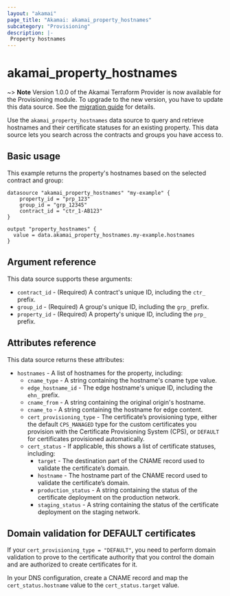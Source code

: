 ```yaml
---
layout: "akamai"
page_title: "Akamai: akamai_property_hostnames"
subcategory: "Provisioning"
description: |-
 Property hostnames
---
```


# akamai_property_hostnames

~> **Note** Version 1.0.0 of the Akamai Terraform Provider is now available for the Provisioning module. To upgrade to the new version, you have to update this data source. See the [migration guide](../guides/1.0_migration.md) for details.

Use the `akamai_property_hostnames` data source to query and retrieve hostnames and their certificate statuses for an existing property. This data source lets you search across the contracts and groups you have access to.

## Basic usage

This example returns the property's hostnames based on the selected contract and group:

```hcl
datasource "akamai_property_hostnames" "my-example" {
    property_id = "prp_123"
    group_id = "grp_12345"
    contract_id = "ctr_1-AB123"
}

output "property_hostnames" {
  value = data.akamai_property_hostnames.my-example.hostnames
}
```

## Argument reference

This data source supports these arguments:

* `contract_id` - (Required) A contract's unique ID, including the `ctr_` prefix.
* `group_id` - (Required) A group's unique ID, including the `grp_` prefix.
* `property_id` - (Required) A property's unique ID, including the `prp_` prefix.

## Attributes reference

This data source returns these attributes:

* `hostnames` - A list of hostnames for the property, including:
  * `cname_type` - A string containing the hostname's cname type value.
  * `edge_hostname_id` - The edge hostname's unique ID, including the `ehn_` prefix.
  * `cname_from` - A string containing the original origin's hostname.
  * `cname_to` - A string containing the hostname for edge content.
  * `cert_provisioning_type` - The certificate’s provisioning type, either the default `CPS_MANAGED` type for the custom certificates you provision with the Certificate Provisioning System (CPS), or `DEFAULT` for certificates provisioned automatically.
  * `cert_status` - If applicable, this shows a list of certificate statuses, including:
    * `target` - The destination part of the CNAME record used to validate the certificate’s domain.
    * `hostname` - The hostname part of the CNAME record used to validate the certificate’s domain.
    * `production_status` - A string containing the status of the certificate deployment on the production network.
    * `staging_status` - A string containing the status of the certificate deployment on the staging network.

## Domain validation for DEFAULT certificates

If your `cert_provisioning_type = "DEFAULT"`, you need to perform domain validation to prove to the certificate authority that you control the domain and are authorized to create certificates for it.

In your DNS configuration, create a CNAME record and map the `cert_status.hostname` value to the `cert_status.target` value.
